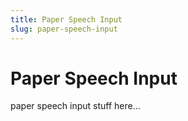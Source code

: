 ```yaml
---
title: Paper Speech Input
slug: paper-speech-input
---
```


# Paper Speech Input

paper speech input stuff here...
